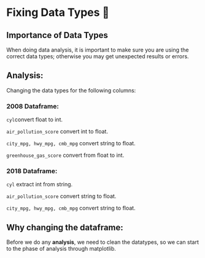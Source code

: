 # Fixing Data Types 🔨
## Importance of Data Types
When doing data analysis, it is important to make sure you are using the correct data types; otherwise you may get unexpected results or errors.
## Analysis:
Changing the data types for the following columns:
### 2008 Dataframe:
```cyl```convert float to int.

```air_pollution_score``` convert int to float.

```city_mpg, hwy_mpg, cmb_mpg``` convert string to float.

```greenhouse_gas_score``` convert from float to int.

### 2018 Dataframe:
```cyl``` extract int from string.

```air_pollution_score``` convert string to float.

```city_mpg, hwy_mpg, cmb_mpg``` convert string to float.

## Why changing the dataframe:
Before we do any **analysis**, we need to clean the datatypes, so we can start to the phase of analysis through matplotlib. 